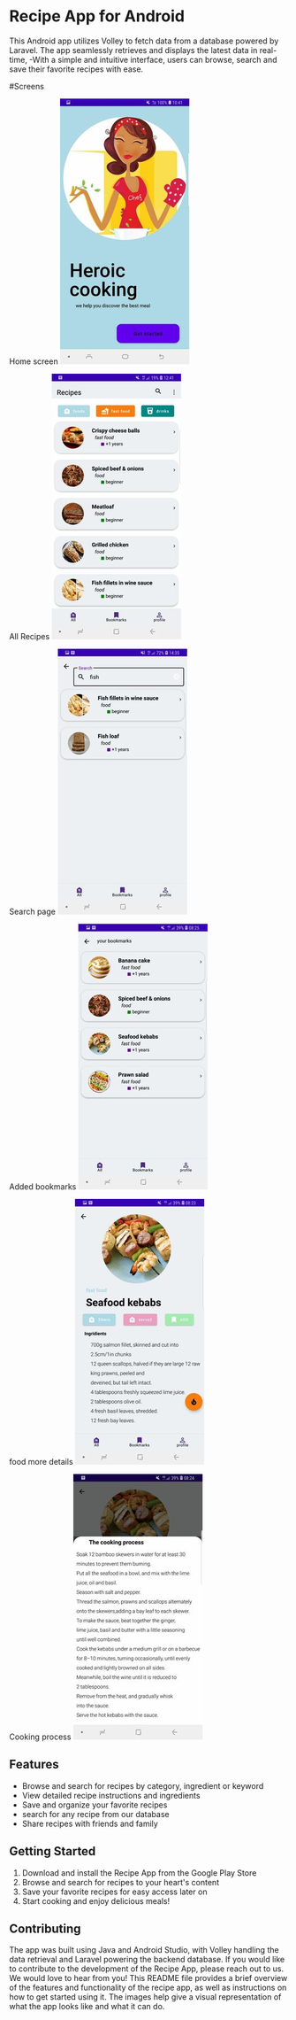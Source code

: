 # Recipe App for Android

This Android app utilizes Volley to fetch data from a database powered by Laravel. The app seamlessly retrieves and 
displays the latest data in real-time, 
-With a simple and intuitive interface, users can browse, search and save their favorite recipes with ease.

#Screens

Home screen
![Splash Screen](pic1.jpg)

All Recipes
![Recipes](pic2.jpg)

Search page
![Search Recipe](pic3.jpg)

Added bookmarks
![Bookmarks](pic4.jpg)

food more details
![More details](pic5.jpg)

Cooking process
![Cooking process](pic6.jpg)

## Features
- Browse and search for recipes by category, ingredient or keyword
- View detailed recipe instructions and ingredients
- Save and organize your favorite recipes
- search for any recipe from our database
- Share recipes with friends and family

## Getting Started
1. Download and install the Recipe App from the Google Play Store 
2. Browse and search for recipes to your heart's content
3. Save your favorite recipes for easy access later on
4. Start cooking and enjoy delicious meals!

## Contributing
The app was built using Java and Android Studio, with Volley handling the data retrieval and Laravel powering the backend database.
If you would like to contribute to the development of the Recipe App, please reach out to us. We would love to hear from you!
This README file provides a brief overview of the features and functionality of the recipe app, as well as instructions on how to get started using it. The images help give a visual representation of what the app looks like and what it can do.




